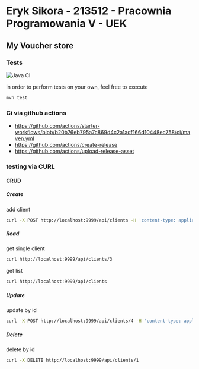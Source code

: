 # Eryk Sikora - 213512 - Pracownia Programowania V - UEK

## My Voucher store

### Tests

![Java CI](https://github.com/jkanclerz/vouchershop-N3511/workflows/Java%20CI/badge.svg)

in order to perform tests on your own, feel free to execute

```bash
mvn test
```

### Ci via github actions

- https://github.com/actions/starter-workflows/blob/b20b76eb795a7c869d4c2a1adf166d10448ec758/ci/maven.yml
- https://github.com/actions/create-release
- https://github.com/actions/upload-release-asset

### testing via CURL

#### CRUD

##### Create

add client

```bash
curl -X POST http://localhost:9999/api/clients -H 'content-type: application/json' -d '{"firstname": "Michał", "lastname": "Kanclerz", "address": {"street": "rakowicka", "zip": "31-222", "city": "krakow"}}'
```

##### Read

get single client

```bash
curl http://localhost:9999/api/clients/3
```

get list

```bash
curl http://localhost:9999/api/clients
```

##### Update

update by id

```bash
curl -X POST http://localhost:9999/api/clients/4 -H 'content-type: application/json' -d '{"firstname": "Michał", "lastname": "Brzeczyszczykiewicz", "address": {"street": "nibylandia", "zip": "31-222", "city": "whatever"}}'
```

##### Delete

delete by id

```bash
curl -X DELETE http://localhost:9999/api/clients/1
```
